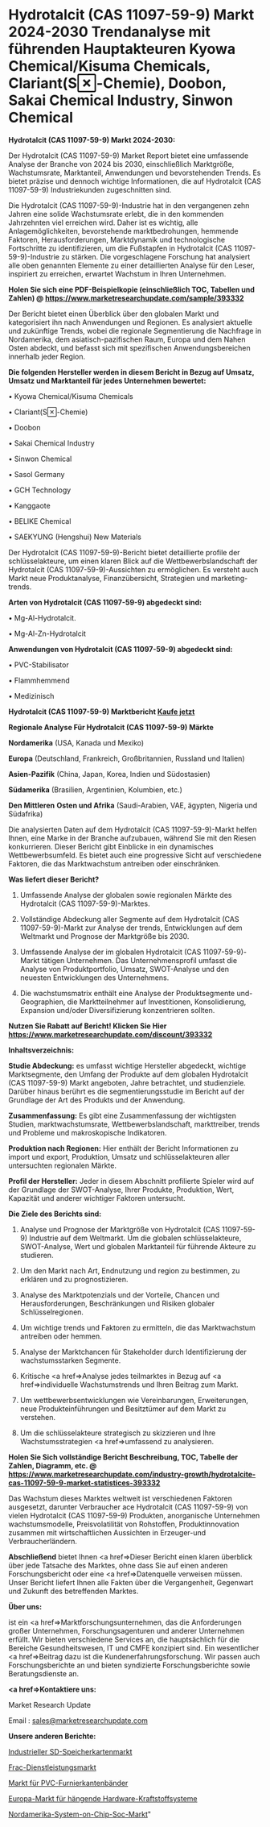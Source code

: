 # Hydrotalcit (CAS 11097-59-9) Markt 2024-2030 Trendanalyse mit führenden Hauptakteuren Kyowa Chemical/Kisuma Chemicals, Clariant(S-Chemie), Doobon, Sakai Chemical Industry, Sinwon Chemical

<strong>Hydrotalcit (CAS 11097-59-9) Markt 2024-2030:</strong>

Der Hydrotalcit (CAS 11097-59-9) Market Report bietet eine umfassende Analyse der Branche von 2024 bis 2030, einschließlich Marktgröße, Wachstumsrate, Marktanteil, Anwendungen und bevorstehenden Trends. Es bietet präzise und dennoch wichtige Informationen, die auf Hydrotalcit (CAS 11097-59-9) Industriekunden zugeschnitten sind.

Die Hydrotalcit (CAS 11097-59-9)-Industrie hat in den vergangenen zehn Jahren eine solide Wachstumsrate erlebt, die in den kommenden Jahrzehnten viel erreichen wird. Daher ist es wichtig, alle Anlagemöglichkeiten, bevorstehende marktbedrohungen, hemmende Faktoren, Herausforderungen, Marktdynamik und technologische Fortschritte zu identifizieren, um die Fußstapfen in Hydrotalcit (CAS 11097-59-9)-Industrie zu stärken. Die vorgeschlagene Forschung hat analysiert alle oben genannten Elemente zu einer detaillierten Analyse für den Leser, inspiriert zu erreichen, erwartet Wachstum in Ihren Unternehmen.

<strong>Holen Sie sich eine PDF-Beispielkopie (einschließlich TOC, Tabellen und Zahlen) @
</strong><strong><a href=https://www.marketresearchupdate.com/sample/393332><strong>https://www.marketresearchupdate.com/sample/393332</u></font></a></strong></strong>

Der Bericht bietet einen Überblick über den globalen Markt und kategorisiert ihn nach Anwendungen und Regionen. Es analysiert aktuelle und zukünftige Trends, wobei die regionale Segmentierung die Nachfrage in Nordamerika, dem asiatisch-pazifischen Raum, Europa und dem Nahen Osten abdeckt, und befasst sich mit spezifischen Anwendungsbereichen innerhalb jeder Region.

<strong>Die folgenden Hersteller werden in diesem Bericht in Bezug auf Umsatz, Umsatz und Marktanteil für jedes Unternehmen bewertet:</strong>

• Kyowa Chemical/Kisuma Chemicals

• Clariant(S-Chemie)

• Doobon

• Sakai Chemical Industry

• Sinwon Chemical

• Sasol Germany

• GCH Technology

• Kanggaote

• BELIKE Chemical

• SAEKYUNG (Hengshui) New Materials

Der Hydrotalcit (CAS 11097-59-9)-Bericht bietet detaillierte profile der schlüsselakteure, um einen klaren Blick auf die Wettbewerbslandschaft der Hydrotalcit (CAS 11097-59-9)-Aussichten zu ermöglichen. Es versteht auch Markt neue Produktanalyse, Finanzübersicht, Strategien und marketing-trends.

<strong>Arten von Hydrotalcit (CAS 11097-59-9) abgedeckt sind:</strong>

• Mg-Al-Hydrotalcit.

• Mg-Al-Zn-Hydrotalcit

<strong>Anwendungen von Hydrotalcit (CAS 11097-59-9) abgedeckt sind:</strong>

• PVC-Stabilisator

• Flammhemmend

• Medizinisch

<strong>Hydrotalcit (CAS 11097-59-9) Marktbericht <a href=https://www.marketresearchupdate.com/buynow/393332>Kaufe jetzt</a></strong>

<strong>Regionale Analyse Für Hydrotalcit (CAS 11097-59-9) Märkte</strong>

<strong>Nordamerika</strong> (USA, Kanada und Mexiko)

<strong>Europa</strong> (Deutschland, Frankreich, Großbritannien, Russland und Italien)

<strong>Asien-Pazifik</strong> (China, Japan, Korea, Indien und Südostasien)

<strong>Südamerika</strong> (Brasilien, Argentinien, Kolumbien, etc.)

<strong>Den Mittleren</strong> <strong>Osten und Afrika</strong> (Saudi-Arabien, VAE, ägypten, Nigeria und Südafrika)

Die analysierten Daten auf dem Hydrotalcit (CAS 11097-59-9)-Markt helfen Ihnen, eine Marke in der Branche aufzubauen, während Sie mit den Riesen konkurrieren. Dieser Bericht gibt Einblicke in ein dynamisches Wettbewerbsumfeld. Es bietet auch eine progressive Sicht auf verschiedene Faktoren, die das Marktwachstum antreiben oder einschränken.

<strong>Was liefert dieser Bericht?</strong>

1. Umfassende Analyse der globalen sowie regionalen Märkte des Hydrotalcit (CAS 11097-59-9)-Marktes.

2. Vollständige Abdeckung aller Segmente auf dem Hydrotalcit (CAS 11097-59-9)-Markt zur Analyse der trends, Entwicklungen auf dem Weltmarkt und Prognose der Marktgröße bis 2030.

3. Umfassende Analyse der im globalen Hydrotalcit (CAS 11097-59-9)-Markt tätigen Unternehmen. Das Unternehmensprofil umfasst die Analyse von Produktportfolio, Umsatz, SWOT-Analyse und den neuesten Entwicklungen des Unternehmens.

4. Die wachstumsmatrix enthält eine Analyse der Produktsegmente und-Geographien, die Marktteilnehmer auf Investitionen, Konsolidierung, Expansion und/oder Diversifizierung konzentrieren sollten.

<strong>Nutzen Sie Rabatt auf Bericht! Klicken Sie Hier
</strong><strong><a href=https://www.marketresearchupdate.com/discount/393332>https://www.marketresearchupdate.com/discount/393332</b></u></font></strong></a>

<strong>Inhaltsverzeichnis:</strong>

<strong>Studie Abdeckung:</strong> es umfasst wichtige Hersteller abgedeckt, wichtige Marktsegmente, den Umfang der Produkte auf dem globalen Hydrotalcit (CAS 11097-59-9) Markt angeboten, Jahre betrachtet, und studienziele. Darüber hinaus berührt es die segmentierungsstudie im Bericht auf der Grundlage der Art des Produkts und der Anwendung.

<strong>Zusammenfassung:</strong> Es gibt eine Zusammenfassung der wichtigsten Studien, marktwachstumsrate, Wettbewerbslandschaft, markttreiber, trends und Probleme und makroskopische Indikatoren.

<strong>Produktion nach Regionen:</strong> Hier enthält der Bericht Informationen zu import und export, Produktion, Umsatz und schlüsselakteuren aller untersuchten regionalen Märkte.

<strong>Profil der Hersteller:</strong> Jeder in diesem Abschnitt profilierte Spieler wird auf der Grundlage der SWOT-Analyse, Ihrer Produkte, Produktion, Wert, Kapazität und anderer wichtiger Faktoren untersucht.

<strong>Die Ziele des Berichts sind:</strong>

1) Analyse und Prognose der Marktgröße von Hydrotalcit (CAS 11097-59-9) Industrie auf dem Weltmarkt.
Um die globalen schlüsselakteure, SWOT-Analyse, Wert und globalen Marktanteil für führende Akteure zu studieren.

2) Um den Markt nach Art, Endnutzung und region zu bestimmen, zu erklären und zu prognostizieren.

3) Analyse des Marktpotenzials und der Vorteile, Chancen und Herausforderungen, Beschränkungen und Risiken globaler Schlüsselregionen.

4) Um wichtige trends und Faktoren zu ermitteln, die das Marktwachstum antreiben oder hemmen.

5) Analyse der Marktchancen für Stakeholder durch Identifizierung der wachstumsstarken Segmente.

6) Kritische <a href=>Analyse</a> jedes teilmarktes in Bezug auf <a href=>individuelle</a> Wachstumstrends und Ihren Beitrag zum Markt.

7) Um wettbewerbsentwicklungen wie Vereinbarungen, Erweiterungen, neue Produkteinführungen und Besitztümer auf dem Markt zu verstehen.

8) Um die schlüsselakteure strategisch zu skizzieren und Ihre Wachstumsstrategien <a href=>umfassend</a> zu analysieren.

<strong>Holen Sie Sich vollständige Bericht Beschreibung, TOC, Tabelle der Zahlen, Diagramm, etc. @ </strong><strong><a href=https://www.marketresearchupdate.com/industry-growth/hydrotalcite-cas-11097-59-9-market-statistices-393332>https://www.marketresearchupdate.com/industry-growth/hydrotalcite-cas-11097-59-9-market-statistices-393332</a></font></strong>

Das Wachstum dieses Marktes weltweit ist verschiedenen Faktoren ausgesetzt, darunter Verbraucher ace Hydrotalcit (CAS 11097-59-9) von vielen Hydrotalcit (CAS 11097-59-9) Produkten, anorganische Unternehmen wachstumsmodelle, Preisvolatilität von Rohstoffen, Produktinnovation zusammen mit wirtschaftlichen Aussichten in Erzeuger-und Verbraucherländern.

<strong>Abschließend</strong> bietet Ihnen <a href=>Dieser</a> Bericht einen klaren überblick über jede Tatsache des Marktes, ohne dass Sie auf einen anderen Forschungsbericht oder eine <a href=>Datenquelle</a> verweisen müssen. Unser Bericht liefert Ihnen alle Fakten über die Vergangenheit, Gegenwart und Zukunft des betreffenden Marktes.

<strong>Über uns:</strong>

 ist ein <a href=>Marktfors</a>chungsunternehmen, das die Anforderungen großer Unternehmen, Forschungsagenturen und anderer Unternehmen erfüllt. Wir bieten verschiedene Services an, die hauptsächlich für die Bereiche Gesundheitswesen, IT und CMFE konzipiert sind. Ein wesentlicher <a href=>Beitrag</a> dazu ist die Kundenerfahrungsforschung. Wir passen auch Forschungsberichte an und bieten syndizierte Forschungsberichte sowie Beratungsdienste an.

<strong><a href=>Kontaktiere uns:</a></strong>

Market Research Update

Email : sales@marketresearchupdate.com

<strong>Unsere anderen Berichte:</strong>

<a href=https://www.linkedin.com/pulse/industrial-sd-memory-card-market-size>Industrieller SD-Speicherkartenmarkt</a>

<a href=https://www.linkedin.com/pulse/frac-services-market-sizing-up-anticipating-trends>Frac-Dienstleistungsmarkt</a>

<a href=https://www.linkedin.com/pulse/pvc-veneer-edgeband-market-2023-remarking-enormous>Markt für PVC-Furnierkantenbänder</a>

<a href=https://www.linkedin.com/pulse/europe-hanging-hardware-fueling-systems-market>Europa-Markt für hängende Hardware-Kraftstoffsysteme</a>

<a href=https://www.linkedin.com/pulse/north-america-system-on-chip-soc-market-2023-manufacturers>Nordamerika-System-on-Chip-Soc-Markt</a>"
